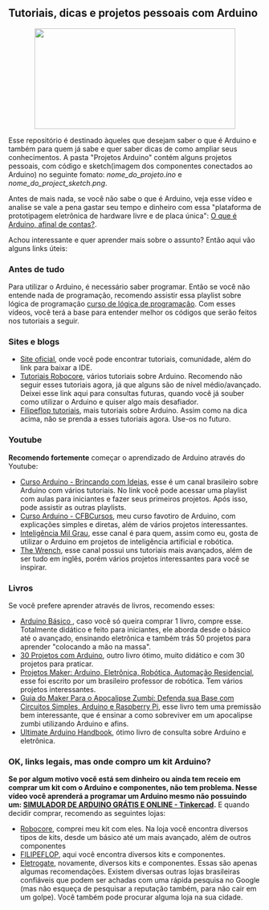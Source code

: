 ## Tutoriais, dicas e projetos pessoais com Arduino

<p align="center">
  <img width="400" height="200" src="https://media.giphy.com/media/v4sOCVX9Dhsv6/giphy.gif">
</p>

Esse repositório é destinado àqueles que desejam saber o que é Arduino e também para quem já sabe e quer saber dicas de como ampliar seus conhecimentos.
A pasta "Projetos Arduino" contém alguns projetos pessoais, com código e sketch(imagem dos componentes conectados ao Arduino) no seguinte fomato: *nome_do_projeto.ino* e *nome_do_project_sketch.png*.

Antes de mais nada, se você não sabe o que é Arduino, veja esse vídeo e analise se vale a pena gastar seu tempo e dinheiro com essa "plataforma de prototipagem eletrônica de hardware livre e de placa única":
[O que é Arduino, afinal de contas?](https://www.youtube.com/watch?v=sv9dDtYnE1g&t=140s).

Achou interessante e quer aprender mais sobre o assunto? Então aqui vão alguns links úteis:

### Antes de tudo
Para utilizar o Arduino, é necessário saber programar. Então se você não entende nada de programação, recomendo assistir essa playlist sobre lógica de programação [curso de lógica de programação](https://www.youtube.com/watch?v=8mei6uVttho&list=PLHz_AreHm4dmSj0MHol_aoNYCSGFqvfXV). Com esses vídeos, você terá a base para entender melhor os códigos que serão feitos nos tutoriais a seguir.

### Sites e blogs
* [Site oficial](https://www.arduino.cc/), onde você pode encontrar tutoriais, comunidade, além do link para baixar a IDE.
* [Tutoriais Robocore](https://www.robocore.net/tutoriais), vários tutoriais sobre Arduino. Recomendo não seguir esses tutoriais agora, já que alguns são de nível médio/avançado. Deixei esse link aqui para consultas futuras, quando você já souber como utilizar o Arduino e quiser algo mais desafiador.
* [Filipeflop tutoriais](https://www.filipeflop.com/blog/category/arduino/), mais tutoriais sobre Arduino. Assim como na dica acima, não se prenda a esses tutoriais agora. Use-os no futuro.

### Youtube
**Recomendo fortemente** começar o aprendizado de Arduino através do Youtube:
* [Curso Arduino - Brincando com Ideias](https://www.youtube.com/watch?v=rCILKZPG0Kg&list=PL7CjOZ3q8fMc3OmT7gD7N6sLLFfXsXGZi), esse é um canal brasileiro sobre Arduino com vários tutoriais. No link você pode acessar uma playlist com aulas para iniciantes e fazer seus primeiros projetos. Após isso, pode assistir as outras playlists.
* [Curso Arduino - CFBCursos](https://www.youtube.com/watch?v=Vuof27YELEI&list=PLx4x_zx8csUgWBTvA-fluHV970SzDJRBw), meu curso favotiro de Arduino, com explicações simples e diretas, além de vários projetos interessantes.
* [Inteligência Mil Grau](https://www.youtube.com/channel/UCQy7CQvtuGSKp-2VGtmTAuQ), esse canal é para quem, assim como eu, gosta de utilizar o Arduino em projetos de inteligência artificial e robótica.
* [The Wrench](https://www.youtube.com/channel/UC92-zm0B8vLq-mtJtSHnrJQ/search?query=arduino), esse canal possui uns tutoriais mais avançados, além de ser tudo em inglês, porém vários projetos interessantes para você se inspirar.

### Livros
Se você prefere aprender através de livros, recomendo esses:
* [Arduino Básico ](https://www.amazon.com.br/Arduino-B%C3%A1sico-Michael-McRoberts/dp/8575224042/ref=sr_1_1?__mk_pt_BR=%C3%85M%C3%85%C5%BD%C3%95%C3%91&dchild=1&keywords=arduino&qid=1591138445&sr=8-1), caso você só queira comprar 1 livro, compre esse. Totalmente didático e feito para iniciantes, ele aborda desde o básico até o avançado, ensinando eletrônica e também trás 50 projetos para aprender "colocando a mão na massa".
* [30 Projetos com Arduino](https://www.amazon.com.br/Projetos-com-Arduino-Simon-Monk/dp/858260162X/ref=sr_1_3?__mk_pt_BR=%C3%85M%C3%85%C5%BD%C3%95%C3%91&dchild=1&keywords=arduino&qid=1591138445&sr=8-3), outro livro ótimo, muito didático e com 30 projetos para praticar.
* [Projetos Maker: Arduino, Eletrônica, Robótica, Automação Residencial](https://www.amazon.com.br/Projetos-Maker-Eletr%C3%B4nica-Automa%C3%A7%C3%A3o-Residencial/dp/8575227041/ref=sr_1_41?__mk_pt_BR=%C3%85M%C3%85%C5%BD%C3%95%C3%91&dchild=1&keywords=arduino&qid=1591138795&sr=8-41), esse foi escrito por um brasileiro professor de robótica. Tem vários projetos interessantes.
* [Guia do Maker Para o Apocalipse Zumbi: Defenda sua Base com Circuitos Simples, Arduino e Raspberry Pi](https://www.amazon.com.br/Guia-Maker-Para-Apocalipse-Zumbi/dp/8575224700/ref=pd_sbs_14_15?_encoding=UTF8&pd_rd_i=8575224700&pd_rd_r=a1293845-0337-4a3d-810f-e635cbebff06&pd_rd_w=Cww3x&pd_rd_wg=Wu6f3&pf_rd_p=27be8476-6095-40f6-b57d-3e82cf55061c&pf_rd_r=NYCY2R56KEQ1PJ8E1J29&psc=1&refRID=NYCY2R56KEQ1PJ8E1J29), esse livro tem uma premissão bem interessante, que é ensinar a como sobreviver em um apocalipse zumbi utilizando Arduino e afins.
* [Ultimate Arduino Handbook](https://github.com/olavomendes/arduino-dicas-tutoriais/blob/master/Ultimate%20Arduino%20Handbook%20Neurohackers%20Edition%20v1.0.pdf), ótimo livro de consulta sobre Arduino e eletrônica.

### OK, links legais, mas onde compro um kit Arduino?
**Se por algum motivo você está sem dinheiro ou ainda tem receio em comprar um kit com o Arduino e componentes, não tem problema. Nesse vídeo você aprenderá a programar um Arduino mesmo não possuindo um: [SIMULADOR DE ARDUINO GRÁTIS E ONLINE - Tinkercad](https://www.youtube.com/watch?v=j7ePCEKYKyQ).**
E quando decidir comprar, recomendo as seguintes lojas:
* [Robocore](https://www.robocore.net/), comprei meu kit com eles. Na loja você encontra diversos tipos de kits, desde um básico até um mais avançado, além de outros componentes
* [FILIPEFLOP](https://www.filipeflop.com/), aqui você encontra diversos kits e componentes.
* [Eletrogate](https://www.eletrogate.com/), novamente, diversos kits e componentes.
Essas são apenas algumas recomendações. Existem diversas outras lojas brasileiras confiáveis que podem ser achadas com uma rápida pesquisa no Google (mas não esqueça de pesquisar a reputação também, para não cair em um golpe). Você também pode procurar alguma loja na sua cidade.

